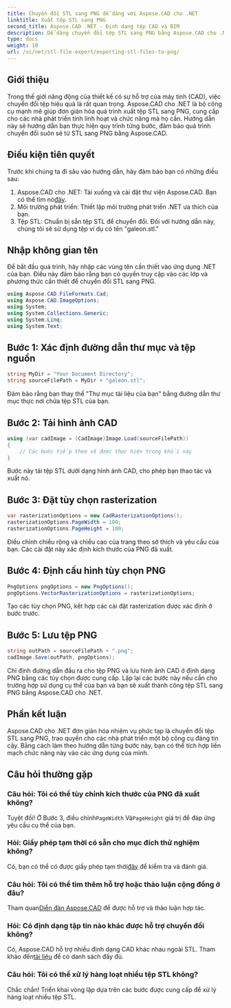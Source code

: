 ```yaml
---
title: Chuyển đổi STL sang PNG dễ dàng với Aspose.CAD cho .NET
linktitle: Xuất tệp STL sang PNG
second_title: Aspose.CAD .NET - Định dạng tệp CAD và BIM
description: Dễ dàng chuyển đổi tệp STL sang PNG bằng Aspose.CAD cho .NET. Hãy làm theo hướng dẫn từng bước của chúng tôi để tích hợp liền mạch. Tải ngay!
type: docs
weight: 10
url: /vi/net/stl-file-export/exporting-stl-files-to-png/
---
```

## Giới thiệu
Trong thế giới năng động của thiết kế có sự hỗ trợ của máy tính (CAD), việc chuyển đổi tệp hiệu quả là rất quan trọng. Aspose.CAD cho .NET là bộ công cụ mạnh mẽ giúp đơn giản hóa quá trình xuất tệp STL sang PNG, cung cấp cho các nhà phát triển tính linh hoạt và chức năng mà họ cần. Hướng dẫn này sẽ hướng dẫn bạn thực hiện quy trình từng bước, đảm bảo quá trình chuyển đổi suôn sẻ từ STL sang PNG bằng Aspose.CAD.
## Điều kiện tiên quyết
Trước khi chúng ta đi sâu vào hướng dẫn, hãy đảm bảo bạn có những điều sau:
1.  Aspose.CAD cho .NET: Tải xuống và cài đặt thư viện Aspose.CAD. Bạn có thể tìm nó[đây](https://releases.aspose.com/cad/net/).
2. Môi trường phát triển: Thiết lập môi trường phát triển .NET ưa thích của bạn.
3. Tệp STL: Chuẩn bị sẵn tệp STL để chuyển đổi. Đối với hướng dẫn này, chúng tôi sẽ sử dụng tệp ví dụ có tên "galeon.stl."
## Nhập không gian tên
Để bắt đầu quá trình, hãy nhập các vùng tên cần thiết vào ứng dụng .NET của bạn. Điều này đảm bảo rằng bạn có quyền truy cập vào các lớp và phương thức cần thiết để chuyển đổi STL sang PNG.
```csharp
using Aspose.CAD.FileFormats.Cad;
using Aspose.CAD.ImageOptions;
using System;
using System.Collections.Generic;
using System.Linq;
using System.Text;
```
## Bước 1: Xác định đường dẫn thư mục và tệp nguồn
```csharp
string MyDir = "Your Document Directory";
string sourceFilePath = MyDir + "galeon.stl";
```
Đảm bảo rằng bạn thay thế "Thư mục tài liệu của bạn" bằng đường dẫn thư mục thực nơi chứa tệp STL của bạn.
## Bước 2: Tải hình ảnh CAD
```csharp
using (var cadImage = (CadImage)Image.Load(sourceFilePath))
{
    // Các bước tiếp theo sẽ được thực hiện trong khối này
}
```
Bước này tải tệp STL dưới dạng hình ảnh CAD, cho phép bạn thao tác và xuất nó.
## Bước 3: Đặt tùy chọn rasterization
```csharp
var rasterizationOptions = new CadRasterizationOptions();
rasterizationOptions.PageWidth = 100;
rasterizationOptions.PageHeight = 100;
```
Điều chỉnh chiều rộng và chiều cao của trang theo sở thích và yêu cầu của bạn. Các cài đặt này xác định kích thước của PNG đã xuất.
## Bước 4: Định cấu hình tùy chọn PNG
```csharp
PngOptions pngOptions = new PngOptions();
pngOptions.VectorRasterizationOptions = rasterizationOptions;
```
Tạo các tùy chọn PNG, kết hợp các cài đặt rasterization được xác định ở bước trước.
## Bước 5: Lưu tệp PNG
```csharp
string outPath = sourceFilePath + ".png";
cadImage.Save(outPath, pngOptions);
```
Chỉ định đường dẫn đầu ra cho tệp PNG và lưu hình ảnh CAD ở định dạng PNG bằng các tùy chọn được cung cấp.
Lặp lại các bước này nếu cần cho trường hợp sử dụng cụ thể của bạn và bạn sẽ xuất thành công tệp STL sang PNG bằng Aspose.CAD cho .NET.
## Phần kết luận
Aspose.CAD cho .NET đơn giản hóa nhiệm vụ phức tạp là chuyển đổi tệp STL sang PNG, trao quyền cho các nhà phát triển một bộ công cụ đáng tin cậy. Bằng cách làm theo hướng dẫn từng bước này, bạn có thể tích hợp liền mạch chức năng này vào các ứng dụng của mình.
## Câu hỏi thường gặp
### Câu hỏi: Tôi có thể tùy chỉnh kích thước của PNG đã xuất không?
 Tuyệt đối! Ở Bước 3, điều chỉnh`PageWidth` Và`PageHeight` giá trị để đáp ứng yêu cầu cụ thể của bạn.
### Hỏi: Giấy phép tạm thời có sẵn cho mục đích thử nghiệm không?
 Có, bạn có thể có được giấy phép tạm thời[đây](https://purchase.aspose.com/temporary-license/) để kiểm tra và đánh giá.
### Câu hỏi: Tôi có thể tìm thêm hỗ trợ hoặc thảo luận cộng đồng ở đâu?
 Tham quan[Diễn đàn Aspose.CAD](https://forum.aspose.com/c/cad/19) để được hỗ trợ và thảo luận hợp tác.
### Hỏi: Có định dạng tập tin nào khác được hỗ trợ chuyển đổi không?
 Có, Aspose.CAD hỗ trợ nhiều định dạng CAD khác nhau ngoài STL. Tham khảo đến[tài liệu](https://reference.aspose.com/cad/net/) để có danh sách đầy đủ.
### Câu hỏi: Tôi có thể xử lý hàng loạt nhiều tệp STL không?
Chắc chắn! Triển khai vòng lặp dựa trên các bước được cung cấp để xử lý hàng loạt nhiều tệp STL.